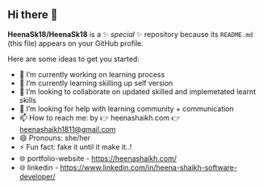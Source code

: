 ## Hi there 👋


**HeenaSk18/HeenaSk18** is a ✨ _special_ ✨ repository because its `README.md` (this file) appears on your GitHub profile.

Here are some ideas to get you started:

- 🔭 I’m currently working on learning process
- 🌱 I’m currently learning skilling up self version
- 👯 I’m looking to collaborate on updated skilled and implemetated learnt skills
- 🤔 I’m looking for help with learning community + communication
- 📫 How to reach me: by 👉 heenashaikh.com 👉 heenashaikh1811@gmail.com
- 😄 Pronouns: she/her
- ⚡ Fun fact: fake it until it make it..!
- 🌐 portfolio-website -  https://heenashaikh.com/
- 🌐 linkedin - https://www.linkedin.com/in/heena-shaikh-software-developer/

